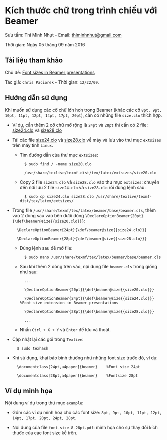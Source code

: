 # Kích thước chữ trong trình chiếu với Beamer

Sưu tầm: Thi Minh Nhựt - Email: thiminhnhut@gmail.com

Thời gian: Ngày 05 tháng 09 năm 2016

## Tài liệu tham khảo

Chủ đề: [Font sizes in Beamer presentations](http://www.stat.berkeley.edu/~paciorek/computingTips/Font_sizes_in_Beamer_presen.html)

Tác giả: `Chris Paciorek` - Thời gian: `12/22/09`.

## Hướng dẫn sử dụng

Khi muốn sử dụng các cỡ chữ lớn hơn trong Beamer (khác các cỡ `8pt, 9pt, 10pt, 11pt, 12pt, 14pt, 17pt, 20pt`), 
cần có những file `size.clo` thích hợp.

* Ví dụ, cần thêm 2 cỡ chữ mở rộng là `24pt` và `28pt` thì cần có 2 file: 
[size24.clo](http://www.stat.berkeley.edu/~paciorek/size24.clo) 
và [size28.clo](http://www.stat.berkeley.edu/~paciorek/size28.clo)

* Tải các file [size24.clo](http://www.stat.berkeley.edu/~paciorek/size24.clo) 
và [size28.clo](http://www.stat.berkeley.edu/~paciorek/size28.clo) về máy 
và lưu vào thư mục `extsizes` trên máy tính `Linux`.
	
	+ Tìm đường dẫn của thư mục `extsizes`: 
	
			$ sudo find / -name size20.clo
			
			/usr/share/texlive/texmf-dist/tex/latex/extsizes/size20.clo
	
	+ Copy 2 file `size24.clo` và `size28.clo` vào thư mục `extsizes`: chuyển đến nơi lưu 
	2 file `size24.clo` và `size28.clo` rồi dùng lệnh sau:
	
			$ sudo cp size24.clo size28.clo /usr/share/texlive/texmf-dist/tex/latex/extsizes/
	

* Trong file `/usr/share/texmf/tex/latex/beamer/base/beamer.cls`, thêm vào 2 dòng sau vào bên dưới dòng 
`\DeclareOptionBeamer{20pt}{\def\beamer@size{{size20.clo}}}`:

		\DeclareOptionBeamer{24pt}{\def\beamer@size{{size24.clo}}}
		
		\DeclareOptionBeamer{28pt}{\def\beamer@size{{size28.clo}}}

	+ Dùng lệnh sau để mở file:
	
			$ sudo nano /usr/share/texmf/tex/latex/beamer/base/beamer.cls
			
	+ Sau khi thêm 2 dòng trên vào, nội dung file `beamer.cls` trong giống như sau:
	
			...
			
			\DeclareOptionBeamer{20pt}{\def\beamer@size{{size20.clo}}}
			
			\DeclareOptionBeamer{24pt}{\def\beamer@size{{size24.clo}}} %Font size extension in Beamer presentations
			
			\DeclareOptionBeamer{28pt}{\def\beamer@size{{size28.clo}}}
			
			...
			
	+ Nhấn `Ctrl + X + Y` và `Enter` để lưu và thoát.
	
* Cập nhật lại các gói trong `Texlive`:
	
		$ sudo texhash

* Khi sử dụng, khai báo bình thường như những font size trước đó, ví dụ:

		\documentclass[24pt,a4paper]{beamer}	%Font size 24pt
		
		\documentclass[28pt,a4paper]{beamer}	%Fontsize 28pt
	
## Ví dụ minh họa

Nội dung ví dụ trong thư mục `example`:

* Gồm các ví dụ minh hoạ cho các font size: `8pt, 9pt, 10pt, 11pt, 12pt, 14pt, 17pt, 20pt, 24pt, 28pt`.

* Nội dung của file `font-size-8-28pt.pdf`: minh họa cho sự thay đổi kích thước của các font size kể trên.
